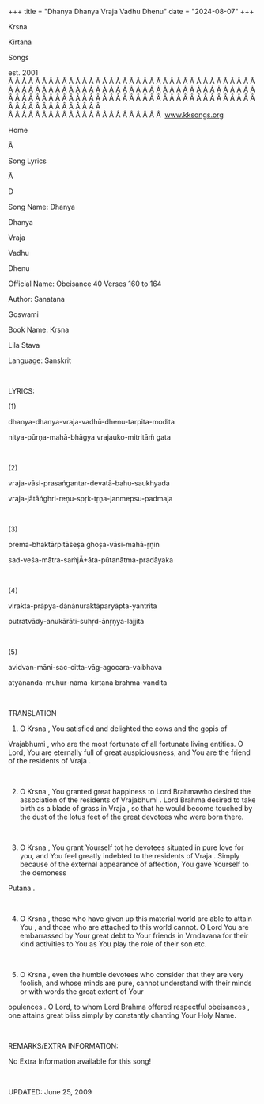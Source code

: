 +++ 
title = "Dhanya Dhanya Vraja Vadhu Dhenu"
date = "2024-08-07"
+++

Krsna
 
Kirtana
 
Songs

est. 2001
Â Â Â Â Â Â Â Â Â Â Â Â Â Â Â Â Â Â Â Â Â Â Â Â Â Â Â Â Â Â Â Â Â Â Â Â Â Â Â Â Â Â Â Â Â Â Â Â Â Â Â Â Â Â Â Â Â Â Â Â Â Â Â Â Â Â Â Â Â Â Â Â Â Â Â Â Â Â Â Â Â Â Â Â Â Â Â Â Â Â Â Â Â Â Â Â Â Â Â Â Â Â Â Â Â Â Â Â Â Â Â Â Â Â Â Â Â Â Â Â Â Â Â Â Â  
Â Â Â Â Â Â Â Â Â Â Â Â Â Â Â Â Â Â Â Â Â Â Â  
www.kksongs.org








Home
 
Ã 
 
Song Lyrics
 
Ã 
 
D




Song Name: 
Dhanya
 
Dhanya
 
Vraja
 
Vadhu


Dhenu


Official Name: Obeisance 40 Verses 160 to 164


Author: 
Sanatana
 
Goswami


Book Name: 
Krsna

Lila 
Stava


Language: 
Sanskrit


 


LYRICS:


(1)


dhanya-dhanya-vraja-vadhū-dhenu-tarpita-modita 


nitya-pūrṇa-mahā-bhāgya
vrajauko-mitritāḿ gata


 


(2)


vraja-vāsi-prasańgantar-devatā-bahu-saukhyada 


vraja-jātāńghri-reṇu-spṛk-tṛṇa-janmepsu-padmaja


 


(3)


prema-bhaktārpitāśeṣa
ghoṣa-vāsi-mahā-ṛṇin 


sad-veśa-mātra-saḿjÃ±āta-pūtanātma-pradāyaka


 


(4)


virakta-prāpya-dānānuraktāparyāpta-yantrita 


putratvādy-anukārāti-suhṛd-ānṛṇya-lajjita


 


(5)


avidvan-māni-sac-citta-vāg-agocara-vaibhava 


atyānanda-muhur-nāma-kīrtana brahma-vandita


 


TRANSLATION


1) O 
Krsna
,
You satisfied and delighted the cows and the 
gopis
 of

Vrajabhumi
, who are the most fortunate of all
fortunate living entities. O Lord, You are eternally full of great auspiciousness,
and 
You
 are the friend of the residents of 
Vraja
.


 


2) O 
Krsna
,
You granted great happiness to Lord 
Brahmawho
 desired
the association of the residents of 
Vrajabhumi
. Lord
Brahma desired to take birth as a blade of grass in 
Vraja
,
so that he would become touched by the dust of the lotus feet of the great
devotees who were born there.


 


3) O 
Krsna
,
You grant 
Yourself
 tot he devotees situated in pure
love for you, and You feel greatly indebted to the residents of 
Vraja
. Simply because of the external appearance of
affection, 
You
 gave Yourself to the 
demoness
 
Putana
.


 


4) O 
Krsna
,
those who have given up this material world are able to attain 
You
, and those who are attached to this world cannot. O Lord
You 
are
 embarrassed by Your great debt to Your friends
in 
Vrndavana
 for their kind activities to You as You
play the role of their son etc.


 


5) O 
Krsna
,
even the humble devotees who consider that they are very foolish, and whose
minds are pure, cannot understand with their minds or with words the great extent
of 
Your
 
opulences
. O Lord,
to whom Lord Brahma offered respectful 
obeisances
,
one attains great bliss simply by constantly chanting Your Holy Name.


 


REMARKS/EXTRA INFORMATION:


No
Extra Information available for this song!


 


UPDATED:
 June 25, 2009